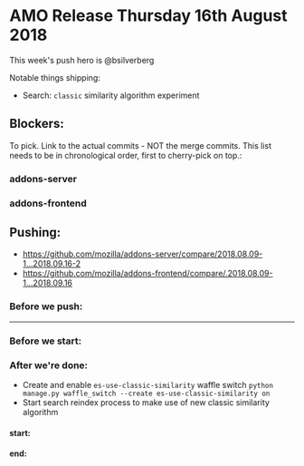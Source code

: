 
# AMO Release Thursday 16th August 2018

This week's push hero is @bsilverberg

Notable things shipping:
* Search: `classic` similarity algorithm experiment


## Blockers:

To pick.  Link to the actual commits - NOT the merge commits.  This list needs
to be in chronological order, first to cherry-pick on top.:

### addons-server

### addons-frontend

## Pushing:

* https://github.com/mozilla/addons-server/compare/2018.08.09-1...2018.09.16-2
* https://github.com/mozilla/addons-frontend/compare/.2018.08.09-1...2018.09.16

### Before we push:

-------------------------------------------------------------------------------

### Before we start:


### After we're done:

* Create and enable `es-use-classic-similarity` waffle switch
  `python manage.py waffle_switch --create es-use-classic-similarity on`
* Start search reindex process to make use of new classic similarity algorithm

#### start: 
#### end: 

